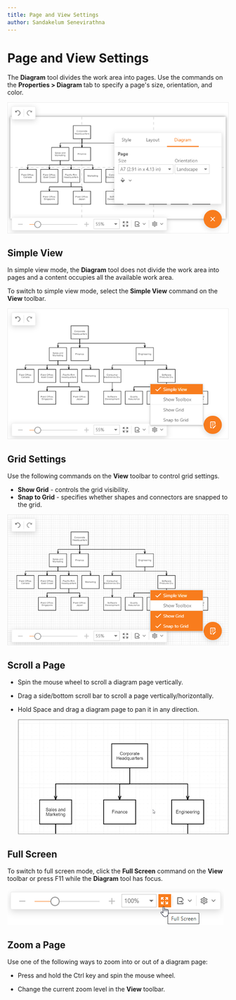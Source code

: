```yaml
---
title: Page and View Settings
author: Sandakelum Senevirathna
---
```

# Page and View Settings

The **Diagram** tool divides the work area into pages. Use the commands on the **Properties > Diagram** tab to specify a page's size, orientation, and color.

![Page and View Settings](../../images/diagram-page-settings.png)

## Simple View
In simple view mode, the **Diagram** tool does not divide the work area into pages and a content occupies all the available work area.

To switch to simple view mode, select the **Simple View** command on the **View** toolbar.

![Simple View](../../images/diagram-simple-view.png)

## Grid Settings

Use the following commands on the **View** toolbar to control grid settings.

- **Show Grid** - controls the grid visibility.
- **Snap to Grid** - specifies whether shapes and connectors are snapped to the grid.

![Grid Settings](../../images/diagram-grid-settings.png)

## Scroll a Page

* Spin the mouse wheel to scroll a diagram page vertically.

* Drag a side/bottom scroll bar to scroll a page vertically/horizontally.

* Hold Space and drag a diagram page to pan it in any direction.

  ![Scroll a Page](../../images/diagram-scroll-page.gif)

## Full Screen

To switch to full screen mode, click the **Full Screen** command on the **View** toolbar or press F11 while the **Diagram** tool has focus.

![Full Screen](../../images/diagram-full-screen.png)

## Zoom a Page

Use one of the following ways to zoom into or out of a diagram page:

* Press and hold the Ctrl key and spin the mouse wheel.

* Change the current zoom level in the **View** toolbar.
